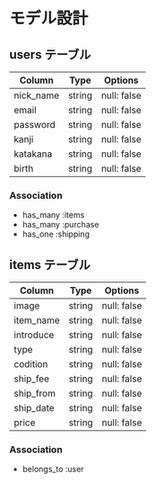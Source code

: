 <!-- # README

This README would normally document whatever steps are necessary to get the
application up and running.

Things you may want to cover:

* Ruby version

* System dependencies

* Configuration

* Database creation

* Database initialization

* How to run the test suite

* Services (job queues, cache servers, search engines, etc.)

* Deployment instructions

* ... -->

# モデル設計

## users テーブル

| Column    | Type   | Options     |
| --------- | ------ | ----------- |
| nick_name | string | null: false |
| email     | string | null: false |
| password  | string | null: false |
| kanji     | string | null: false |
| katakana  | string | null: false |
| birth     | string | null: false |

### Association

- has_many :items
- has_many :purchase
- has_one :shipping

## items テーブル

| Column    | Type   | Options     |
| --------- | ------ | ----------- |
| image     | string | null: false |
| item_name | string | null: false |
| introduce | string | null: false |
| type      | string | null: false |
| codition  | string | null: false |
| ship_fee  | string | null: false |
| ship_from | string | null: false |
| ship_date | string | null: false |
| price  | string | null: false |

### Association

- belongs_to :user




